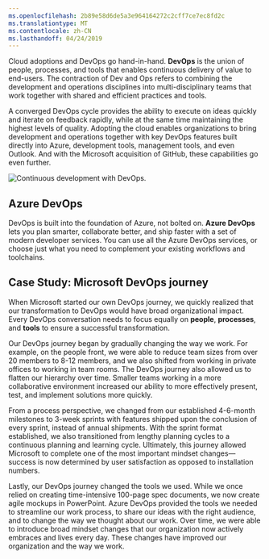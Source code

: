 ```yaml
---
ms.openlocfilehash: 2b89e58d6de5a3e964164272c2cff7ce7ec8fd2c
ms.translationtype: MT
ms.contentlocale: zh-CN
ms.lasthandoff: 04/24/2019
---
```

Cloud adoptions and DevOps go hand-in-hand. **DevOps** is the union of people, processes, and tools that enables continuous delivery of value to end-users. The contraction of Dev and Ops refers to combining the development and operations disciplines into multi-disciplinary teams that work together with shared and efficient practices and tools.

A converged DevOps cycle provides the ability to execute on ideas quickly and iterate on feedback rapidly,  while at the same time maintaining the highest levels of quality.  Adopting the cloud enables organizations to bring development and operations together with key DevOps features built directly into Azure, development tools, management tools, and even Outlook.  And with the Microsoft acquisition of GitHub, these capabilities go even further.

![Continuous development with DevOps.](../media/devoPs.png)

## <a name="azure-devops"></a>Azure DevOps

DevOps is built into the foundation of Azure, not bolted on. **Azure DevOps** lets you plan smarter, collaborate better, and ship faster with a set of modern developer services. You can use all the Azure DevOps services, or choose just what you need to complement your existing workflows and toolchains.

## <a name="case-study-microsoft-devops-journey"></a>Case Study: Microsoft DevOps journey

When Microsoft started our own DevOps journey, we quickly realized that our transformation to DevOps would have broad organizational impact. Every DevOps conversation needs to focus equally on **people**, **processes**, and **tools** to ensure a successful transformation.  

Our DevOps journey began by gradually changing the way we work. For example, on the people front, we were able to reduce team sizes from over 20 members to 8-12 members, and we also shifted from working in private offices to working in team rooms. The DevOps journey also allowed us to flatten our hierarchy over time. Smaller teams working in a more collaborative environment increased our ability to more effectively present, test, and implement solutions more quickly.

From a process perspective, we changed from our established 4-6-month milestones to 3-week sprints with features shipped upon the conclusion of every sprint, instead of annual shipments. With the sprint format established, we also transitioned from lengthy planning cycles to a continuous planning and learning cycle. Ultimately, this journey allowed Microsoft to complete one of the most important mindset changes—success is now determined by user satisfaction as opposed to installation numbers. 

Lastly, our DevOps journey changed the tools we used. While we once relied on creating time-intensive 100-page spec documents, we now create agile mockups in PowerPoint. Azure DevOps provided the tools we needed to streamline our work process, to share our ideas with the right audience, and to change the way we thought about our work. Over time, we were able to introduce broad mindset changes that our organization now actively embraces and lives every day. These changes have improved our organization and the way we work.